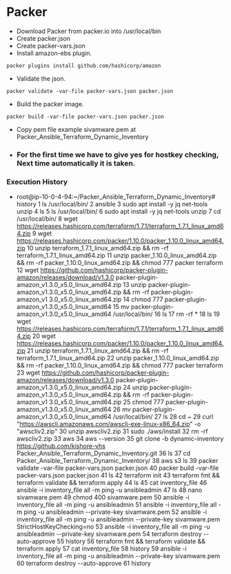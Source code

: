 # Packer
- Download Packer from packer.io into /usr/local/bin
- Create packer.json
- Create packer-vars.json
- Install amazon-ebs plugin.
```
packer plugins install github.com/hashicorp/amazon
```
- Validate the json.
```
packer validate -var-file packer-vars.json packer.json
```
- Build the packer image.
```
packer build -var-file packer-vars.json packer.json
```
- Copy pem file example sivamware.pem at Packer_Ansible_Terraform_Dynamic_Inventory
- ### For the first time we have to give yes for hostkey checking, Next time automatically it is taken.
### Execution History
- root@ip-10-0-4-94:~/Packer_Ansible_Terraform_Dynamic_Inventory# history
     1  ls /usr/local/bin/
     2  ansible
     3  sudo apt install -y jq net-tools unzip
     4  ls
     5  ls /usr/local/bin/
     6  sudo apt install -y jq net-tools unzip
     7  cd /usr/local/bin/
     8  wget https://releases.hashicorp.com/terraform/1.7.1/terraform_1.7.1_linux_amd64.zip
     9  wget https://releases.hashicorp.com/packer/1.10.0/packer_1.10.0_linux_amd64.zip
    10  unzip terraform_1.7.1_linux_amd64.zip && rm -rf terraform_1.7.1_linux_amd64.zip
    11  unzip packer_1.10.0_linux_amd64.zip && rm -rf packer_1.10.0_linux_amd64.zip && chmod 777    packer terraform
    12  wget https://github.com/hashicorp/packer-plugin-amazon/releases/download/v1.3.0 packer-plugin-amazon_v1.3.0_x5.0_linux_amd64.zip
    13  unzip packer-plugin-amazon_v1.3.0_x5.0_linux_amd64.zip && rm -rf packer-plugin-amazon_v1    3.0_x5.0_linux_amd64.zip
    14  chmod 777 packer-plugin-amazon_v1.3.0_x5.0_linux_amd64
    15  mv packer-plugin-amazon_v1.3.0_x5.0_linux_amd64 /usr/local/bin/
    16  ls
    17  rm -rf *
    18  ls
    19  wget https://releases.hashicorp.com/terraform/1.7.1/terraform_1.7.1_linux_amd64.zip
    20  wget https://releases.hashicorp.com/packer/1.10.0/packer_1.10.0_linux_amd64.zip
    21  unzip terraform_1.7.1_linux_amd64.zip && rm -rf terraform_1.7.1_linux_amd64.zip
    22  unzip packer_1.10.0_linux_amd64.zip && rm -rf packer_1.10.0_linux_amd64.zip && chmod 777    packer terraform
    23  wget https://github.com/hashicorp/packer-plugin-amazon/releases/download/v1.3.0 packer-plugin-amazon_v1.3.0_x5.0_linux_amd64.zip
    24  unzip packer-plugin-amazon_v1.3.0_x5.0_linux_amd64.zip && rm -rf packer-plugin-amazon_v1    3.0_x5.0_linux_amd64.zip
    25  chmod 777 packer-plugin-amazon_v1.3.0_x5.0_linux_amd64
    26  mv packer-plugin-amazon_v1.3.0_x5.0_linux_amd64 /usr/local/bin/
    27  ls
    28  cd ~
    29  curl "https://awscli.amazonaws.com/awscli-exe-linux-x86_64.zip" -o "awscliv2.zip"
    30  unzip awscliv2.zip
    31  sudo ./aws/install
    32  rm -rf awscliv2.zip
    33  aws
    34  aws --version
    35  git clone -b dynamic-inventory https://github.com/kishore-vhs   Packer_Ansible_Terraform_Dynamic_Inventory.git
    36  ls
    37  cd Packer_Ansible_Terraform_Dynamic_Inventory/
    38  aws s3 ls
    39  packer validate -var-file packer-vars.json packer.json
    40  packer build -var-file packer-vars.json packer.json
    41  ls
    42  terraform init
    43  terraform fmt && terraform validate && terraform apply
    44  ls
    45  cat inventory_file 
    46  ansible -i inventory_file all -m ping -u ansibleadmin
    47  ls
    48  nano sivamware.pem
    49  chmod 400 sivamware.pem 
    50  ansible -i inventory_file all -m ping -u ansibleadmin
    51  ansible -i inventory_file all -m ping -u ansibleadmin --private-key sivamware.pem 
    52  ansible -i inventory_file all -m ping -u ansibleadmin --private-key sivamware.pem   StrictHostKeyChecking=no
    53  ansible -i inventory_file all -m ping -u ansibleadmin --private-key sivamware.pem 
    54  terraform destroy --auto-approve
    55  history
    56  terraform fmt && terraform validate && terraform apply
    57  cat inventory_file 
    58  history
    59  ansible -i inventory_file all -m ping -u ansibleadmin --private-key sivamware.pem 
    60  terraform destroy --auto-approve
    61  history
